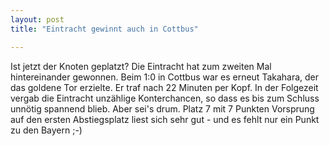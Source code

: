 ```yaml
---
layout: post
title: "Eintracht gewinnt auch in Cottbus"

---
```


Ist jetzt der Knoten geplatzt? Die Eintracht hat zum zweiten Mal hintereinander gewonnen. Beim 1:0 in Cottbus war es erneut Takahara, der das goldene Tor erzielte. Er traf nach 22 Minuten per Kopf. In der Folgezeit vergab die Eintracht unzählige Konterchancen, so dass es bis zum Schluss unnötig spannend blieb. Aber sei's drum. Platz 7 mit 7 Punkten Vorsprung auf den ersten Abstiegsplatz liest sich sehr gut - und es fehlt nur ein Punkt zu den Bayern ;-)


